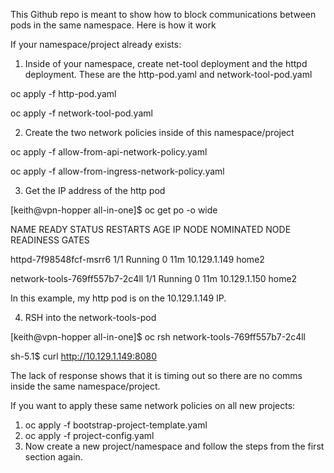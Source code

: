 This Github repo is meant to show how to block communications between pods in the same namespace.  Here is how it work

If your namespace/project already exists:

1.  Inside of your namespace, create net-tool deployment and the httpd deployment.  These are the http-pod.yaml and network-tool-pod.yaml

oc apply -f http-pod.yaml

oc apply -f network-tool-pod.yaml

2.  Create the two network policies inside of this namespace/project

oc apply -f allow-from-api-network-policy.yaml

oc apply -f allow-from-ingress-network-policy.yaml

3.  Get the IP address of the http pod

[keith@vpn-hopper all-in-one]$ oc get po -o wide

NAME                             READY   STATUS    RESTARTS   AGE   IP             NODE    NOMINATED NODE   READINESS GATES

httpd-7f98548fcf-msrr6           1/1     Running   0          11m   10.129.1.149   home2   <none>           <none>

network-tools-769ff557b7-2c4ll   1/1     Running   0          11m   10.129.1.150   home2   <none>           <none>

In this example, my http pod is on the 10.129.1.149 IP.

4.  RSH into the network-tools-pod

[keith@vpn-hopper all-in-one]$ oc rsh network-tools-769ff557b7-2c4ll

sh-5.1$ curl http://10.129.1.149:8080

The lack of response shows that it is timing out so there are no comms inside the same namespace/project.

If you want to apply these same network policies on all new projects:

1.  oc apply -f bootstrap-project-template.yaml
2.  oc apply -f project-config.yaml
3.  Now create a new project/namespace and follow the steps from the first section again.



